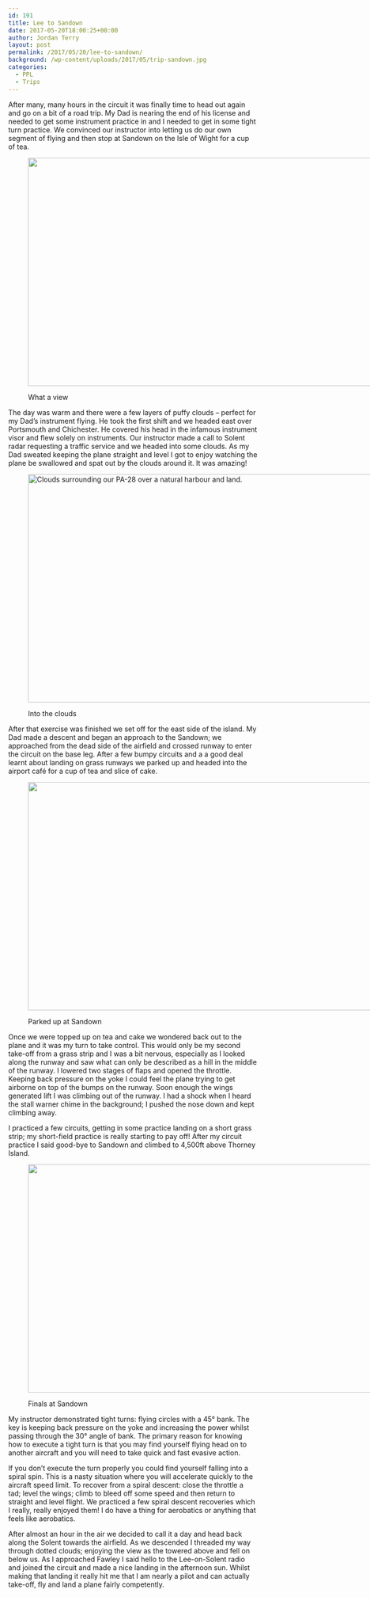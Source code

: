 ```yaml
---
id: 191
title: Lee to Sandown
date: 2017-05-20T18:00:25+00:00
author: Jordan Terry
layout: post
permalink: /2017/05/20/lee-to-sandown/
background: /wp-content/uploads/2017/05/trip-sandown.jpg
categories:
  - PPL
  - Trips
---
```

After many, many hours in the circuit it was finally time to head out again and go on a bit of a road trip. My Dad is nearing the end of his license and needed to get some instrument practice in and I needed to get in some tight turn practice. We convinced our instructor into letting us do our own segment of flying and then stop at Sandown on the Isle of Wight for a cup of tea.<figure id="attachment_195" class="thumbnail wp-caption alignnone" style="width: 1034px">

<img loading="lazy" class="size-large wp-image-195" src="{{ site.baseurl }}/wp-content/uploads/2017/05/trip-clouds-1024x461.jpg" alt="" width="1024" height="461" srcset="{{ site.baseurl }}/wp-content/uploads/2017/05/trip-clouds-1024x461.jpg 1024w, {{ site.baseurl }}/wp-content/uploads/2017/05/trip-clouds-300x135.jpg 300w, {{ site.baseurl }}/wp-content/uploads/2017/05/trip-clouds-768x346.jpg 768w, {{ site.baseurl }}/wp-content/uploads/2017/05/trip-clouds.jpg 2000w" sizes="(max-width: 1024px) 100vw, 1024px" /> <figcaption class="caption wp-caption-text">What a view</figcaption></figure>

The day was warm and there were a few layers of puffy clouds &#8211; perfect for my Dad’s instrument flying. He took the first shift and we headed east over Portsmouth and Chichester. He covered his head in the infamous instrument visor and flew solely on instruments. Our instructor made a call to Solent radar requesting a traffic service and we headed into some clouds. As my Dad sweated keeping the plane straight and level I got to enjoy watching the plane be swallowed and spat out by the clouds around it. It was amazing!<figure id="attachment_192" class="thumbnail wp-caption aligncenter" style="width: 1034px">

<img loading="lazy" class="wp-image-192 size-large" src="{{ site.baseurl }}/wp-content/uploads/2017/05/trip-into-the-clouds-1024x461.jpg" alt="Clouds surrounding our PA-28 over a natural harbour and land." width="1024" height="461" srcset="{{ site.baseurl }}/wp-content/uploads/2017/05/trip-into-the-clouds-1024x461.jpg 1024w, {{ site.baseurl }}/wp-content/uploads/2017/05/trip-into-the-clouds-300x135.jpg 300w, {{ site.baseurl }}/wp-content/uploads/2017/05/trip-into-the-clouds-768x346.jpg 768w, {{ site.baseurl }}/wp-content/uploads/2017/05/trip-into-the-clouds.jpg 2000w" sizes="(max-width: 1024px) 100vw, 1024px" /> <figcaption class="caption wp-caption-text">Into the clouds</figcaption></figure>

After that exercise was finished we set off for the east side of the island. My Dad made a descent and began an approach to the Sandown; we approached from the dead side of the airfield and crossed runway to enter the circuit on the base leg. After a few bumpy circuits and a a good deal learnt about landing on grass runways we parked up and headed into the airport café for a cup of tea and slice of cake.<figure id="attachment_193" class="thumbnail wp-caption aligncenter" style="width: 1034px">

<img loading="lazy" class="wp-image-193 size-large" src="{{ site.baseurl }}/wp-content/uploads/2017/05/trip-sandown-1024x461.jpg" alt="" width="1024" height="461" srcset="{{ site.baseurl }}/wp-content/uploads/2017/05/trip-sandown-1024x461.jpg 1024w, {{ site.baseurl }}/wp-content/uploads/2017/05/trip-sandown-300x135.jpg 300w, {{ site.baseurl }}/wp-content/uploads/2017/05/trip-sandown-768x346.jpg 768w, {{ site.baseurl }}/wp-content/uploads/2017/05/trip-sandown.jpg 2000w" sizes="(max-width: 1024px) 100vw, 1024px" /> <figcaption class="caption wp-caption-text">Parked up at Sandown</figcaption></figure>

Once we were topped up on tea and cake we wondered back out to the plane and it was my turn to take control. This would only be my second take-off from a grass strip and I was a bit nervous, especially as I looked along the runway and saw what can only be described as a hill in the middle of the runway. I lowered two stages of flaps and opened the throttle. Keeping back pressure on the yoke I could feel the plane trying to get airborne on top of the bumps on the runway. Soon enough the wings generated lift I was climbing out of the runway. I had a shock when I heard the stall warner chime in the background; I pushed the nose down and kept climbing away.

I practiced a few circuits, getting in some practice landing on a short grass strip; my short-field practice is really starting to pay off! After my circuit practice I said good-bye to Sandown and climbed to 4,500ft above Thorney Island.<figure id="attachment_194" class="thumbnail wp-caption alignnone" style="width: 1034px">

<img loading="lazy" class="size-large wp-image-194" src="{{ site.baseurl }}/wp-content/uploads/2017/05/trip-finals-1024x461.jpg" alt="" width="1024" height="461" srcset="{{ site.baseurl }}/wp-content/uploads/2017/05/trip-finals-1024x461.jpg 1024w, {{ site.baseurl }}/wp-content/uploads/2017/05/trip-finals-300x135.jpg 300w, {{ site.baseurl }}/wp-content/uploads/2017/05/trip-finals-768x346.jpg 768w, {{ site.baseurl }}/wp-content/uploads/2017/05/trip-finals.jpg 2000w" sizes="(max-width: 1024px) 100vw, 1024px" /> <figcaption class="caption wp-caption-text">Finals at Sandown</figcaption></figure>

My instructor demonstrated tight turns: flying circles with a 45° bank. The key is keeping back pressure on the yoke and increasing the power whilst passing through the 30° angle of bank. The primary reason for knowing how to execute a tight turn is that you may find yourself flying head on to another aircraft and you will need to take quick and fast evasive action.

If you don’t execute the turn properly you could find yourself falling into a spiral spin. This is a nasty situation where you will accelerate quickly to the aircraft speed limit. To recover from a spiral descent: close the throttle a tad; level the wings; climb to bleed off some speed and then return to straight and level flight. We practiced a few spiral descent recoveries which I really, really enjoyed them! I do have a thing for aerobatics or anything that feels like aerobatics.

After almost an hour in the air we decided to call it a day and head back along the Solent towards the airfield. As we descended I threaded my way through dotted clouds; enjoying the view as the towered above and fell on below us. As I approached Fawley I said hello to the Lee-on-Solent radio and joined the circuit and made a nice landing in the afternoon sun. Whilst making that landing it really hit me that I am nearly a pilot and can actually take-off, fly and land a plane fairly competently.